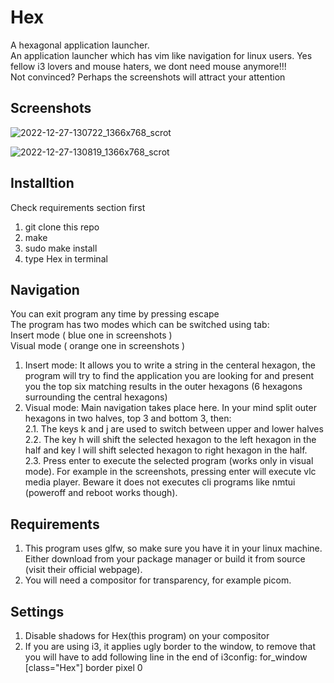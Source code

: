# Hex
A hexagonal application launcher.\
An application launcher which has vim like navigation for linux users. Yes fellow i3 lovers and mouse haters, we dont need mouse anymore!!!\
Not convinced? Perhaps the screenshots will attract your attention

## Screenshots
![2022-12-27-130722_1366x768_scrot](https://user-images.githubusercontent.com/47611483/209641801-ac893155-b805-48eb-9198-e98840da76aa.png)

![2022-12-27-130819_1366x768_scrot](https://user-images.githubusercontent.com/47611483/209641813-e5ced698-6630-4b0f-9d8f-ac2fe1360991.png)

## Installtion
Check requirements section first
1. git clone this repo
2. make
3. sudo make install
4. type Hex in terminal

## Navigation
You can exit program any time by pressing escape\
The program has two modes which can be switched using tab: \
Insert mode ( blue one in screenshots )\
Visual mode ( orange one in screenshots )
1. Insert mode: It allows you to write a string in the centeral hexagon, the program will try to find the application you are looking for and present you the top six matching results in the outer hexagons (6 hexagons surrounding the central hexagons)
2. Visual mode: Main navigation takes place here. In your mind split outer hexagons in two halves, top 3 and bottom 3, then:\
2.1. The keys k and j are used to switch between upper and lower halves\
2.2. The key h will shift the selected hexagon to the left hexagon in the half and key l will shift selected hexagon to right hexagon in the half.\
2.3. Press enter to execute the selected program (works only in visual mode). For example in the screenshots, pressing enter will execute vlc media player. Beware it does not executes cli programs like nmtui (poweroff and reboot works though).

## Requirements
1. This program uses glfw, so make sure you have it in your linux machine. Either download from your package manager or build it from source (visit their official webpage).
2. You will need a compositor for transparency, for example picom.

## Settings
1. Disable shadows for Hex(this program) on your compositor
2. If you are using i3, it applies ugly border to the window, to remove that you will have to add following line in the end of i3config: for_window [class="Hex"] border pixel 0

